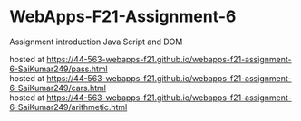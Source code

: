 # WebApps-F21-Assignment-6
Assignment introduction Java Script and DOM

hosted at https://44-563-webapps-f21.github.io/webapps-f21-assignment-6-SaiKumar249/pass.html <br>
hosted at https://44-563-webapps-f21.github.io/webapps-f21-assignment-6-SaiKumar249/cars.html <br>
hosted at https://44-563-webapps-f21.github.io/webapps-f21-assignment-6-SaiKumar249/arithmetic.html <br>
